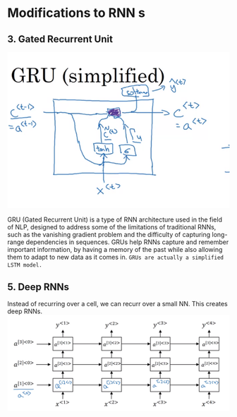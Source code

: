 # Modifications to RNN s

## 3. Gated Recurrent Unit
![Alt text](<Screenshot from 2023-10-19 20-51-19.png>)

GRU (Gated Recurrent Unit) is a type of RNN architecture used in the field of NLP, designed to address some of the limitations of traditional RNNs, such as the vanishing gradient problem and the difficulty of capturing long-range dependencies in sequences.
GRUs help RNNs capture and remember important information, by having a memory of the past while also allowing them to adapt to new data as it comes in. `GRUs are actually a simplified LSTM model.`


## 5. Deep RNNs
Instead of recurring over a cell, we can recurr over a small NN. This creates deep RNNs.
![Alt text](<Screenshot from 2023-10-20 20-00-00.png>)



